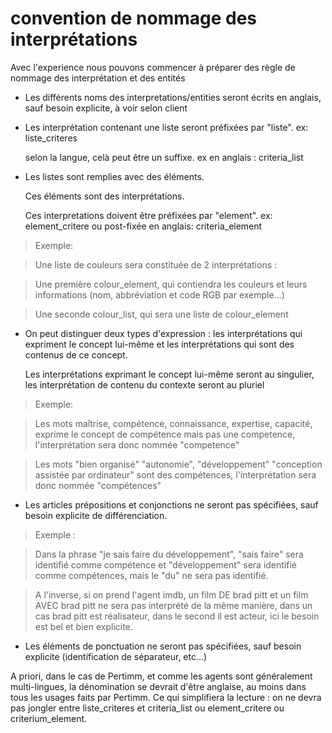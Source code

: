 # convention de nommage des interprétations

Avec l'experience nous pouvons commencer à préparer des règle de nommage des interprétation et des entités

* Les différents noms des interpretations/entities seront écrits en anglais, sauf besoin explicite, à voir selon client

* Les interprétation contenant une liste seront préfixées par "liste". ex: liste\_criteres

    selon la langue, celà peut être un suffixe. ex en anglais : criteria\_list

* Les listes sont remplies avec des éléments.
    
    Ces éléments sont des interprétations.

    Ces interpretations doivent être préfixées par "element". ex: element\_critere ou post-fixée en anglais: criteria\_element

> Exemple:

> Une liste de couleurs sera constituée de 2 interprétations : 

> Une première colour\_element, qui contiendra les couleurs et leurs informations (nom, abbréviation et code RGB par exemple...)

> Une seconde colour\_list, qui sera une liste de colour\_element

* On peut distinguer deux types d'expression : les interprétations qui expriment le concept lui-même et les interprétations qui sont des contenus de ce concept.

    Les interprétations exprimant le concept lui-même seront au singulier, les interprétation de contenu du contexte seront au pluriel

> Exemple: 

> Les mots maîtrise, compétence, connaissance, expertise, capacité, exprime le concept de compétence mais pas une competence, l'interprétation sera donc nommée "competence"

> Les mots "bien organisé" "autonomie", "développement" "conception assistée par ordinateur" sont des compétences, l'interprétation sera donc nommée "compétences"
    
* Les articles prépositions et conjonctions ne seront pas spécifiées, sauf besoin explicite de différenciation. 

> Exemple : 

> Dans la phrase "je sais faire du développement", "sais faire" sera identifié comme compétence et "développement" sera identifié comme compétences, mais le "du" ne sera pas identifié.

> A l'inverse, si on prend l'agent imdb, un film DE brad pitt et un film AVEC brad pitt ne sera pas interprété de la même manière, dans un cas brad pitt est réalisateur, dans le second il est acteur, ici le besoin est bel et bien explicite.

* Les éléments de ponctuation ne seront pas spécifiées, sauf besoin explicite (identification de séparateur, etc...)

A priori, dans le cas de Pertimm, et comme les agents sont généralement multi-lingues, la dénomination se devrait d'être anglaise, au moins dans tous les usages faits par Pertimm. Ce qui simplifiera la lecture : on ne devra pas jongler entre liste_criteres et criteria_list ou element_critere ou criterium_element.
